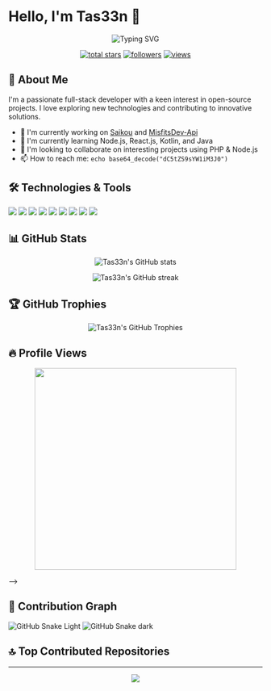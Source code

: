 # Hello, I'm Tas33n 👋

<div align="center">
  <img src="https://readme-typing-svg.herokuapp.com?font=Architects+Daughter&color=7AF79A&size=30&lines=Hey!+I'm+Tas33n!;Full+Stack+Developer...;Open+Source+Enthusiast...;Tech+Geek...;Active+Learner/Researcher...;Love+to+learn+new+technologies...&center=true&width=500&height=50" alt="Typing SVG">
</div>

<p align="center">
  <a href="https://github.com/tas33n?tab=repositories&sort=stargazers">
    <img alt="total stars" title="Total stars on GitHub" src="https://custom-icon-badges.demolab.com/github/stars/tas33n?color=55960c&style=for-the-badge&labelColor=488207&logo=star"/></a>
  <a href="https://github.com/tas33n?tab=followers">
    <img alt="followers" title="Follow me on Github" src="https://custom-icon-badges.demolab.com/github/followers/tas33n?color=236ad3&labelColor=1155ba&style=for-the-badge&logo=person-add&label=Follow&logoColor=white"/></a>
  <a href="https://github.com/tas33n/Simple-View-Counter">
    <img alt="views" title="GitHub profile views" src="https://komarev.com/ghpvc/?username=tas33n&style=for-the-badge&color=blueviolet"/></a>
</p>

## 🚀 About Me

I'm a passionate full-stack developer with a keen interest in open-source projects. I love exploring new technologies and contributing to innovative solutions.

- 🔭 I'm currently working on [Saikou](https://github.com/tas33n/saikou) and [MisfitsDev-Api](https://misfitsdev.co/doc)
- 🌱 I'm currently learning Node.js, React.js, Kotlin, and Java
- 👯 I'm looking to collaborate on interesting projects using PHP & Node.js
- 📫 How to reach me: `echo base64_decode("dC5tZS9sYW1iM3J0")`

## 🛠️ Technologies & Tools

![](https://img.shields.io/badge/OS-Linux-informational?style=flat&logo=linux&logoColor=white&color=2bbc8a)
![](https://img.shields.io/badge/OS-Windows-informational?style=flat&logo=windows&logoColor=white&color=2bbc8a)
![](https://img.shields.io/badge/Editor-VSCode-informational?style=flat&logo=visual-studio-code&logoColor=white&color=2bbc8a)
![](https://img.shields.io/badge/Code-JavaScript-informational?style=flat&logo=javascript&logoColor=white&color=2bbc8a)
![](https://img.shields.io/badge/Code-PHP-informational?style=flat&logo=php&logoColor=white&color=2bbc8a)
![](https://img.shields.io/badge/Code-Node.js-informational?style=flat&logo=node.js&logoColor=white&color=2bbc8a)
![](https://img.shields.io/badge/Code-React-informational?style=flat&logo=react&logoColor=white&color=2bbc8a)
![](https://img.shields.io/badge/Shell-Bash-informational?style=flat&logo=gnu-bash&logoColor=white&color=2bbc8a)
![](https://img.shields.io/badge/Tools-Git-informational?style=flat&logo=git&logoColor=white&color=2bbc8a)

## 📊 GitHub Stats

<p align="center">
  <img src="https://github-readme-stats.vercel.app/api?username=tas33n&show_icons=true&theme=radical" alt="Tas33n's GitHub stats" />
</p>

<p align="center">
  <img src="https://github-readme-streak-stats.herokuapp.com/?user=tas33n&theme=radical" alt="Tas33n's GitHub streak" />
</p>

## 🏆 GitHub Trophies

<p align="center">
  <img src="https://github-profile-trophy.vercel.app/?username=tas33n&theme=darkhub&no-frame=true&margin-w=15" alt="Tas33n's GitHub Trophies" />
</p>



 ## 🔥 Profile Views

 <p align="center">
  <img width="400px" src="https://count.getloli.com/get/@tas33n?theme=rule34"></img>
</p>

<!-- ## 🔥 Most Active Repository

<div align="center">
  <a href="https://github.com/tas33n/MostActiveRepo">
    <img src="https://github-readme-stats.vercel.app/api/pin/?username=tas33n&repo=MostActiveRepo&theme=radical" alt="Most Active Repository" />
  </a>
</div> -->

<!-- ## 🚀 Recent GitHub Activity

<div align="center" style="display: flex; flex-wrap: wrap; justify-content: center; gap: 10px;">

<!-- RECENT-ACTIVITY:START -->

<!-- RECENT-ACTIVITY:END -->

</div> -->

<!-- ## 🗂️ Highlighted Projects

<a href="https://github.com/tas33n/saikou">
  <img align="center" src="https://github-readme-stats.vercel.app/api/pin/?username=tas33n&repo=saikou&theme=radical" />
</a>
<a href="https://github.com/tas33n/MisfitsDev-Api">
  <img align="center" src="https://github-readme-stats.vercel.app/api/pin/?username=tas33n&repo=MisfitsDev-Api&theme=radical" />
</a> -->

## 🐍 Contribution Graph

![GitHub Snake Light](/assets/github-contribution-grid-snake.svg#gh-light-mode-only)
![GitHub Snake dark](/assets/github-contribution-grid-snake-dark.svg#gh-dark-mode-only)

## 🔝 Top Contributed Repositories

<!-- TOP-PROJECTS-LIST:START -->
<!-- TOP-PROJECTS-LIST:END -->

---

<p align="center">
  <img src="https://capsule-render.vercel.app/api?type=waving&color=gradient&height=60&section=footer"/>
</p>

<style>
.activity-card {
  background-color: #2a2a2a;
  border-radius: 8px;
  padding: 15px;
  margin-bottom: 10px;
  box-shadow: 0 4px 6px rgba(0, 0, 0, 0.1);
  transition: transform 0.3s ease;
}

.activity-card:hover {
  transform: translateY(-5px);
}

.activity-card h4 {
  margin: 0 0 10px 0;
  color: #58a6ff;
}

.activity-card p {
  margin: 0;
  color: #c9d1d9;
}

.activity-card .timestamp {
  font-size: 0.8em;
  color: #8b949e;
}
</style>
